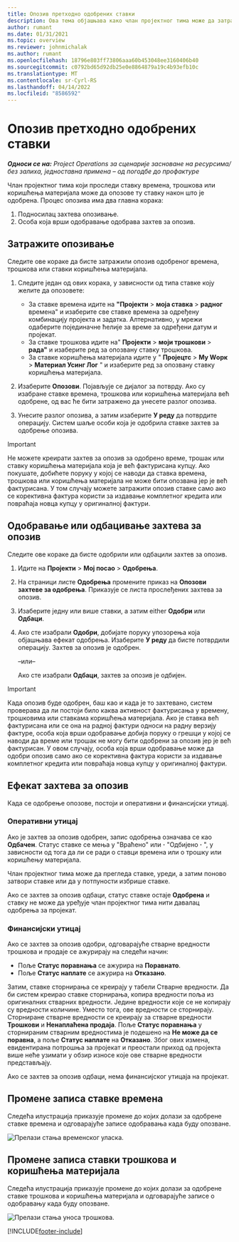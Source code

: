 ```yaml
---
title: Опозив претходно одобрених ставки
description: Ова тема објашњава како члан пројектног тима може да затражи опозив претходно прослеђеног и одобреног времена, трошкова и записа о коришћењу материјала и како менаџер пројекта може да одобри или одбије захтеве за опозив.
author: rumant
ms.date: 01/31/2021
ms.topic: overview
ms.reviewer: johnmichalak
ms.author: rumant
ms.openlocfilehash: 18796e803ff73806aaa60b453048ee3160406b40
ms.sourcegitcommit: c0792bd65d92db25e0e8864879a19c4b93efb10c
ms.translationtype: MT
ms.contentlocale: sr-Cyrl-RS
ms.lasthandoff: 04/14/2022
ms.locfileid: "8586592"
---
```

# <a name="recall-previously-approved-entries"></a>Опозив претходно одобрених ставки

_**Односи се на:** Project Operations за сценарије засноване на ресурсима/без залиха, једноставна примена – од погодбе до профактуре_

Члан пројектног тима који проследи ставку времена, трошкова или коришћења материјала може да опозове ту ставку након што је одобрена. Процес опозива има два главна корака:

1. Подносилац захтева опозивање.
2. Особа која врши одобравање одобрава захтев за опозив.

## <a name="request-a-recall"></a>Затражите опозивање

Следите ове кораке да бисте затражили опозив одобреног времена, трошкова или ставки коришћења материјала.

1. Следите један од ових корака, у зависности од типа ставке коју желите да опозовете:

    - За ставке времена идите на **"Пројекти** \> **моја ставка** \> **радног** времена" и изаберите све ставке времена за одређену комбинацију пројекта и задатка. Алтернативно, у мрежи одаберите појединачне ћелије за време за одређени датум и пројекат.
    - За ставке трошкова идите на" **Пројекти** \> **моји трошкови** \> **рада"** и изаберите ред за опозвану ставку трошкова.
    - За ставке коришћења материјала идите у " **Пројецтс** \> **Мy Wорк** \> **Материал Усинг Лог** " и изаберите ред за опозвану ставку коришћења материјала.

2. Изаберите **Опозови**. Појављује се дијалог за потврду. Ако су изабране ставке времена, трошкова или коришћења материјала већ одобрене, од вас ће бити затражено да унесете разлог опозива.
3. Унесите разлог опозива, а затим изаберите **У реду** да потврдите операцију. Систем шаље особи која је одобрила ставке захтев за одобрење опозива.

> [!IMPORTANT]
> Не можете креирати захтев за опозив за одобрено време, трошак или ставку коришћења материјала која је већ фактурисана купцу. Ако покушате, добићете поруку у којој се наводи да ставка времена, трошкова или коришћења материјала не може бити опозвана јер је већ фактурисана. У том случају можете затражити опозив ставке само ако се корективна фактура користи за издавање комплетног кредита или повраћаја новца купцу у оригиналној фактури.

## <a name="approve-or-reject-a-recall-request"></a>Одобравање или одбацивање захтева за опозив

Следите ове кораке да бисте одобрили или одбацили захтев за опозив.

1. Идите на **Пројекти** \> **Мој посао** \> **Одобрења**.
2. На страници листе **Одобрења** промените приказ на **Опозови захтеве за одобрења**. Приказује се листа прослеђених захтева за опозив.
3. Изаберите једну или више ставки, а затим either **Одобри** или **Одбаци**.
4. Ако сте изабрали **Одобри**, добијате поруку упозорења која објашњава ефекат одобрења. Изаберите **У реду** да бисте потврдили операцију. Захтев за опозив је одобрен.

    –или–

    Ако сте изабрали **Одбаци**, захтев за опозив је одбијен.

> [!IMPORTANT]
> Када опозив буде одобрен, баш као и када је то захтевано, систем проверава да ли постоји било каква активност фактурисања у времену, трошковима или ставкама коришћења материјала. Ако је ставка већ фактурисана или се она на радној фактури односи на радну верзију фактуре, особа која врши одобравање добија поруку о грешци у којој се наводи да време или трошак не могу бити одобрени за опозив јер је већ фактурисан. У овом случају, особа која врши одобравање може да одобри опозив само ако се корективна фактура користи за издавање комплетног кредита или повраћаја новца купцу у оригиналној фактури.

## <a name="impact-of-a-recall-request"></a>Ефекат захтева за опозив

Када се одобрење опозове, постоји и оперативни и финансијски утицај.

### <a name="operational-impact"></a>Оперативни утицај

Ако је захтев за опозив одобрен, запис одобрења означава се као **Одбачен**. Статус ставке се мења у "Враћено" или **·** "Одбијено **·** ", у зависности од тога да ли се ради о ставци времена или о трошку или коришћењу материјала.

Члан пројектног тима може да прегледа ставке, уреди, а затим поново затвори ставке или да у потпуности избрише ставке.

Ако се захтев за опозив одбаци, статус ставке остаје **Одобрена** и ставку не може да уређује члан пројектног тима нити давалац одобрења за пројекат.

### <a name="financial-impact"></a>Финансијски утицај

Ако се захтев за опозив одобри, одговарајуће стварне вредности трошкова и продаје се ажурирају на следећи начин:

- Поље **Статус поравнања** се ажурира на **Поравнато**.
- Поље **Статус наплате** се ажурира на **Отказано**.

Затим, ставке сторнирања се креирају у табели Стварне вредности. Да би систем креирао ставке сторнирања, копира вредности поља из оригиналних стварних вредности. Једине вредности које се не копирају су вредности количине. Уместо тога, ове вредности се сторнирају. Сторниране стварне вредности се креирају за стварне вредности **Трошкови** и **Ненаплаћена продаја**. Поље **Статус поравнања** у сторнираним стварним вредностима је подешено на **Не може да се поравна**, а поље **Статус наплате** на **Отказано**. Због ових измена, евидентирана потрошња за пројекат и преостали приход од пројекта више неће узимати у обзир износе које ове стварне вредности представљају.

Ако се захтев за опозив одбаци, нема финансијског утицаја на пројекат.

## <a name="changes-to-time-entry-records"></a>Промене записа ставке времена

Следећа илустрација приказује промене до којих долази за одобрене ставке времена и одговарајуће записе одобравања када буду опозване.

![Прелази стања временског уласка.](media/TimeEntryStateTransitions.png)

## <a name="changes-to-expense-and-material-usage-entry-records"></a>Промене записа ставки трошкова и коришћења материјала

Следећа илустрација приказује промене до којих долази за одобрене ставке трошкова и коришћења материјала и одговарајуће записе о одобравању када буду опозване.

![Прелази стања уноса трошкова.](media/ExpenseEntryStateTransitions.png)

[!INCLUDE[footer-include](../includes/footer-banner.md)]
